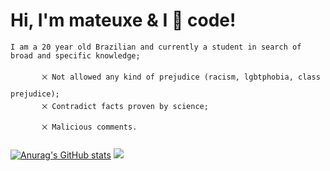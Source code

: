 # Hi, I'm mateuxe & I &#x1F90D; code!
    I am a 20 year old Brazilian and currently a student in search of broad and specific knowledge;

           ྾ Not allowed any kind of prejudice (racism, lgbtphobia, class prejudice);
           ྾ Contradict facts proven by science;
           ྾ Malicious comments.
        
 [![Anurag's GitHub stats](https://github-readme-stats.vercel.app/api?username=mateuxe)](https://github.com/anuraghazra/github-readme-stats)
  <img src="{https://github-readme-streak-stats.herokuapp.com/?user={mateuxe}}" />
